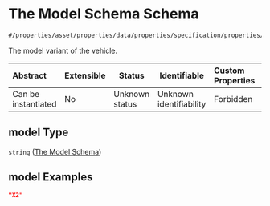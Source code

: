 # The Model Schema Schema

```txt
#/properties/asset/properties/data/properties/specification/properties/model#/properties/asset/properties/data/properties/specification/properties/model
```

The model variant of the vehicle.


| Abstract            | Extensible | Status         | Identifiable            | Custom Properties | Additional Properties | Access Restrictions | Defined In                                                                                          |
| :------------------ | ---------- | -------------- | ----------------------- | :---------------- | --------------------- | ------------------- | --------------------------------------------------------------------------------------------------- |
| Can be instantiated | No         | Unknown status | Unknown identifiability | Forbidden         | Allowed               | none                | [policy_transaction.schema.json\*](../../out/policy_transaction.schema.json "open original schema") |

## model Type

`string` ([The Model Schema](policy_transaction-properties-the-asset-schema-properties-the-asset-data-schema-properties-the-specification-schema-properties-the-model-schema.md))

## model Examples

```json
"X2"
```

